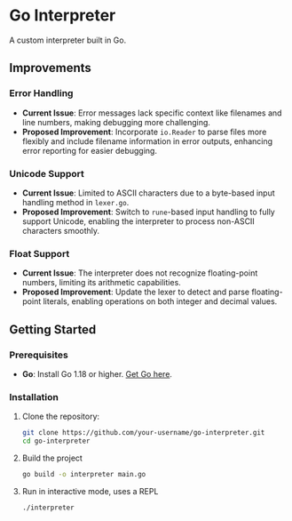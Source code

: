 # Go Interpreter

A custom interpreter built in Go. 

## Improvements

### Error Handling
- **Current Issue**: Error messages lack specific context like filenames and line numbers, making debugging more challenging.
- **Proposed Improvement**: Incorporate `io.Reader` to parse files more flexibly and include filename information in error outputs, enhancing error reporting for easier debugging.

### Unicode Support
- **Current Issue**: Limited to ASCII characters due to a byte-based input handling method in `lexer.go`.
- **Proposed Improvement**: Switch to `rune`-based input handling to fully support Unicode, enabling the interpreter to process non-ASCII characters smoothly.

### Float Support
- **Current Issue**: The interpreter does not recognize floating-point numbers, limiting its arithmetic capabilities.
- **Proposed Improvement**: Update the lexer to detect and parse floating-point literals, enabling operations on both integer and decimal values.

## Getting Started

### Prerequisites
- **Go**: Install Go 1.18 or higher. [Get Go here](https://golang.org/dl/).

### Installation
1. Clone the repository:
   ```bash
   git clone https://github.com/your-username/go-interpreter.git
   cd go-interpreter

2. Build the project
   ```bash
   go build -o interpreter main.go

3. Run in interactive mode, uses a REPL
   ```
   ./interpreter
